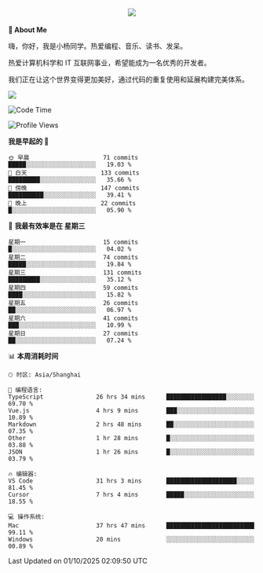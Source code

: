 
<h1 align="center">
	<a href="https://anify.cn/">
		<img src="https://readme-typing-svg.herokuapp.com/?lines=小🐑同学祝您今天愉快!;无期并非终点,而是重新定义起点的契机!&center=true&size=27&width=495">
	</a>
</h1>


**🤺 About Me**

嗨，你好，我是小杨同学。热爱编程、音乐、读书、发呆。

热爱计算机科学和 IT 互联网事业，希望能成为一名优秀的开发者。

我们正在让这个世界变得更加美好，通过代码的重复使用和延展构建完美体系。

<!-- https://github.com/anuraghazra/github-readme-stats -->
<img align="center" src="https://github-readme-stats.vercel.app/api/wakatime?username=wuqi&theme=transparent&hide_border=true&layout=compact&langs_count=220" />


<!--START_SECTION:waka-->
![Code Time](http://img.shields.io/badge/Code%20Time-4%2C332%20hrs%2039%20mins-blue)

![Profile Views](http://img.shields.io/badge/%E4%B8%AA%E4%BA%BA%E8%B5%84%E6%96%99%E8%A7%82%E7%9C%8B%E6%AC%A1%E6%95%B0-1-blue)

**我是早起的 🐤** 

```text
🌞 早晨                     71 commits          █████░░░░░░░░░░░░░░░░░░░░   19.03 % 
🌆 白天                     133 commits         █████████░░░░░░░░░░░░░░░░   35.66 % 
🌃 傍晚                     147 commits         ██████████░░░░░░░░░░░░░░░   39.41 % 
🌙 晚上                     22 commits          █░░░░░░░░░░░░░░░░░░░░░░░░   05.90 % 
```
📅 **我最有效率是在 星期三** 

```text
星期一                      15 commits          █░░░░░░░░░░░░░░░░░░░░░░░░   04.02 % 
星期二                      74 commits          █████░░░░░░░░░░░░░░░░░░░░   19.84 % 
星期三                      131 commits         █████████░░░░░░░░░░░░░░░░   35.12 % 
星期四                      59 commits          ████░░░░░░░░░░░░░░░░░░░░░   15.82 % 
星期五                      26 commits          ██░░░░░░░░░░░░░░░░░░░░░░░   06.97 % 
星期六                      41 commits          ███░░░░░░░░░░░░░░░░░░░░░░   10.99 % 
星期日                      27 commits          ██░░░░░░░░░░░░░░░░░░░░░░░   07.24 % 
```


📊 **本周消耗时间** 

```text
🕑︎ 时区: Asia/Shanghai

💬 编程语言: 
TypeScript               26 hrs 34 mins      █████████████████░░░░░░░░   69.70 % 
Vue.js                   4 hrs 9 mins        ███░░░░░░░░░░░░░░░░░░░░░░   10.89 % 
Markdown                 2 hrs 48 mins       ██░░░░░░░░░░░░░░░░░░░░░░░   07.35 % 
Other                    1 hr 28 mins        █░░░░░░░░░░░░░░░░░░░░░░░░   03.88 % 
JSON                     1 hr 26 mins        █░░░░░░░░░░░░░░░░░░░░░░░░   03.79 % 

🔥 编辑器: 
VS Code                  31 hrs 3 mins       ████████████████████░░░░░   81.45 % 
Cursor                   7 hrs 4 mins        █████░░░░░░░░░░░░░░░░░░░░   18.55 % 

💻 操作系统: 
Mac                      37 hrs 47 mins      █████████████████████████   99.11 % 
Windows                  20 mins             ░░░░░░░░░░░░░░░░░░░░░░░░░   00.89 % 
```


 Last Updated on 01/10/2025 02:09:50 UTC
<!--END_SECTION:waka-->



<!--
**wuqi-y/wuqi-y** is a ✨ _special_ ✨ repository because its `README.md` (this file) appears on your GitHub profile.

Here are some ideas to get you started:

- 🔭 I’m currently working on ...
- 🌱 I’m currently learning ...
- 👯 I’m looking to collaborate on ...
- 🤔 I’m looking for help with ...
- 💬 Ask me about ...
- 📫 How to reach me: ...
- 😄 Pronouns: ...
- ⚡ Fun fact: ...
-->
